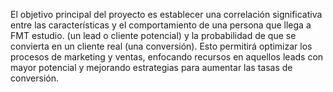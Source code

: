 El objetivo principal del proyecto es establecer una correlación significativa entre las características y el comportamiento de una persona que llega a FMT estudio. (un lead o cliente potencial) y la probabilidad de que se convierta en un cliente real (una conversión). Esto permitirá optimizar los procesos de marketing y ventas, enfocando recursos en aquellos leads con mayor potencial y mejorando estrategias para aumentar las tasas de conversión.